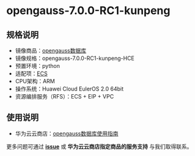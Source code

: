 # opengauss-7.0.0-RC1-kunpeng

## 规格说明

- 镜像商品：[opengauss数据库]()
- 镜像规格：opengauss-7.0.0-RC1-kunpeng-HCE
- 预置环境：python
- 适配项：[ECS](https://support.huaweicloud.com/ecs/index.html)
- CPU架构：ARM
- 操作系统：Huawei Cloud EulerOS 2.0 64bit
- 资源编排服务（RFS）：ECS + EIP + VPC

## 使用说明

- 华为云云商店：[opengauss数据库使用指南](./docs/usage.md)

更多问题可通过 [**issue**](https://github.com/HuaweiCloudDeveloper/opengauss-image/issues) 或 **华为云云商店指定商品的服务支持** 与我们取得联系。

